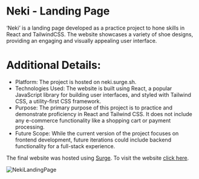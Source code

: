 # Neki - Landing Page

‘Neki’ is a landing page developed as a practice project to hone skills in React and TailwindCSS.
The website showcases a variety of shoe designs, providing an engaging and visually appealing user interface.

# Additional Details:

-  Platform: The project is hosted on neki.surge.sh.
-  Technologies Used: The website is built using React, a popular JavaScript library for building user interfaces, and styled with Tailwind CSS, a utility-first CSS framework.
-  Purpose: The primary purpose of this project is to practice and demonstrate proficiency in React and Tailwind CSS. It does not include any e-commerce functionality like a shopping cart or payment processing.
-  Future Scope: While the current version of the project focuses on frontend development, future iterations could include backend functionality for a full-stack experience.

The final website was hosted using [Surge](https://surge.sh/). To visit the website [click here](https://neki.surge.sh/).


![NekiLandingPage](https://github.com/HuzPro/Neki-LandingPage/assets/35820756/27be3da6-fa1d-478b-9ec9-e79299f0bfab)
